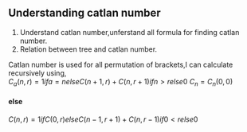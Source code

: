 ## Understanding catlan number

1. Understand catlan number,unferstand all formula for finding catlan number.
2. Relation between tree and catlan number.

Catlan number is used for all permutation of brackets,I can calculate recursively using,  
$C_a(n,r)=1 if a=n else C(n+1,r)+ C(n,r+1) if n>r else 0$
$C_n=C_n(0,0)$
#### else
$C(n,r)=1 if C(0,r) else C(n-1,r+1)+C(n,r-1)if 0<r else 0$
